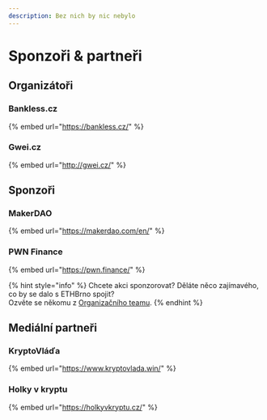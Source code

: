 ```yaml
---
description: Bez nich by nic nebylo
---
```


# Sponzoři & partneři

## Organizátoři

### Bankless.cz

{% embed url="https://bankless.cz/" %}

### Gwei.cz

{% embed url="http://gwei.cz/" %}

## Sponzoři

### **MakerDAO**

{% embed url="https://makerdao.com/en/" %}

### **PWN Finance**

{% embed url="https://pwn.finance/" %}

{% hint style="info" %}
Chcete akci sponzorovat? Děláte něco zajímavého, co by se dalo s ETHBrno spojit?  
Ozvěte se někomu z [Organizačního teamu](./#organizacni-team).
{% endhint %}

## Mediální partneři

### KryptoVláďa

{% embed url="https://www.kryptovlada.win/" %}

### Holky v kryptu

{% embed url="https://holkyvkryptu.cz/" %}





